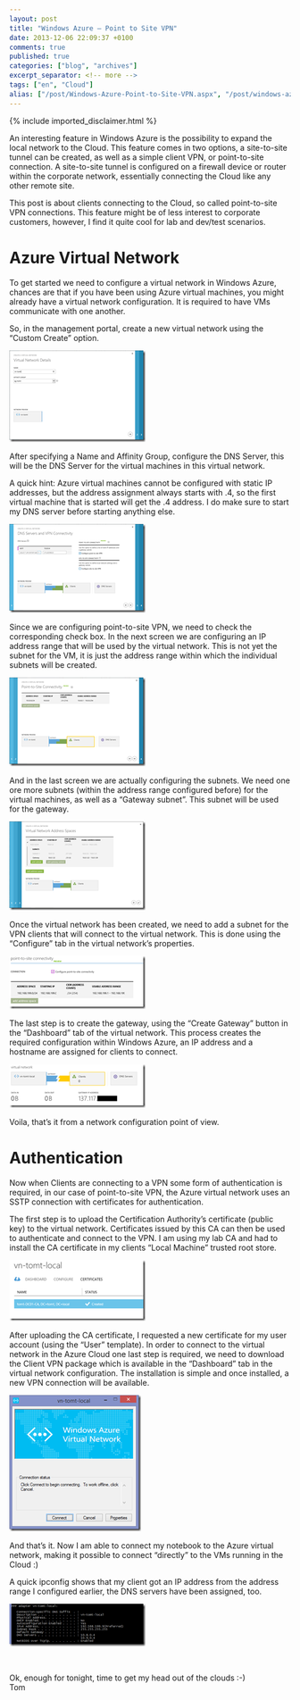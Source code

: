 ```yaml
---
layout: post
title: "Windows Azure – Point to Site VPN"
date: 2013-12-06 22:09:37 +0100
comments: true
published: true
categories: ["blog", "archives"]
excerpt_separator: <!-- more -->
tags: ["en", "Cloud"]
alias: ["/post/Windows-Azure-Point-to-Site-VPN.aspx", "/post/windows-azure-point-to-site-vpn.aspx"]
---
```

<!-- more -->
{% include imported_disclaimer.html %}
<p>An interesting feature in Windows Azure is the possibility to expand the local network to the Cloud. This feature comes in two options, a site-to-site tunnel can be created, as well as a simple client VPN, or point-to-site connection. A site-to-site tunnel is configured on a firewall device or router within the corporate network, essentially connecting the Cloud like any other remote site. </p>  <p>This post is about clients connecting to the Cloud, so called point-to-site VPN connections. This feature might be of less interest to corporate customers, however, I find it quite cool for lab and dev/test scenarios.</p>  <h1>Azure Virtual Network</h1>  <p>To get started we need to configure a virtual network in Windows Azure, chances are that if you have been using Azure virtual machines, you might already have a virtual network configuration. It is required to have VMs communicate with one another.</p>  <p>So, in the management portal, create a new virtual network using the “Custom Create” option.</p>  <p><a href="/assets/image_602.png"><img title="image" style="border-left-width: 0px; border-right-width: 0px; border-bottom-width: 0px; display: inline; border-top-width: 0px" border="0" alt="image" src="/assets/image_thumb_600.png" width="244" height="164" /></a> </p>  <p>After specifying a Name and Affinity Group, configure the DNS Server, this will be the DNS Server for the virtual machines in this virtual network. </p>  <p>A quick hint: Azure virtual machines cannot be configured with static IP addresses, but the address assignment always starts with .4, so the first virtual machine that is started will get the .4 address. I do make sure to start my DNS server before starting anything else.</p>  <p><a href="/assets/image_603.png"><img title="image" style="border-left-width: 0px; border-right-width: 0px; border-bottom-width: 0px; display: inline; border-top-width: 0px" border="0" alt="image" src="/assets/image_thumb_601.png" width="244" height="159" /></a> </p>  <p>Since we are configuring point-to-site VPN, we need to check the corresponding check box. In the next screen we are configuring an IP address range that will be used by the virtual network. This is not yet the subnet for the VM, it is just the address range within which the individual subnets will be created.</p>  <p><a href="/assets/image_604.png"><img title="image" style="border-left-width: 0px; border-right-width: 0px; border-bottom-width: 0px; display: inline; border-top-width: 0px" border="0" alt="image" src="/assets/image_thumb_602.png" width="244" height="159" /></a> </p>  <p></p>  <p></p>  <p></p>  <p></p>  <p>And in the last screen we are actually configuring the subnets. We need one ore more subnets (within the address range configured before) for the virtual machines, as well as a “Gateway subnet”. This subnet will be used for the gateway.</p>  <p><a href="/assets/image_605.png"><img title="image" style="border-left-width: 0px; border-right-width: 0px; border-bottom-width: 0px; display: inline; border-top-width: 0px" border="0" alt="image" src="/assets/image_thumb_603.png" width="244" height="159" /></a> </p>  <p>Once the virtual network has been created, we need to add a subnet for the VPN clients that will connect to the virtual network. This is done using the “Configure” tab in the virtual network’s properties.</p>  <p><a href="/assets/image_606.png"><img title="image" style="border-left-width: 0px; border-right-width: 0px; border-bottom-width: 0px; display: inline; border-top-width: 0px" border="0" alt="image" src="/assets/image_thumb_604.png" width="244" height="95" /></a> </p>  <p>The last step is to create the gateway, using the “Create Gateway” button in the “Dashboard” tab of the virtual network. This process creates the required configuration within Windows Azure, an IP address and a hostname are assigned for clients to connect.</p>  <p><a href="/assets/image_607.png"><img title="image" style="border-left-width: 0px; border-right-width: 0px; border-bottom-width: 0px; display: inline; border-top-width: 0px" border="0" alt="image" src="/assets/image_thumb_605.png" width="244" height="78" /></a> </p>  <p>Voila, that’s it from a network configuration point of view. </p>  <h1>Authentication</h1>  <p>Now when Clients are connecting to a VPN some form of authentication is required, in our case of point-to-site VPN, the Azure virtual network uses an SSTP connection with certificates for authentication.</p>  <p>The first step is to upload the Certification Authority’s certificate (public key) to the virtual network. Certificates issued by this CA can then be used to authenticate and connect to the VPN. I am using my lab CA and had to install the CA certificate in my clients “Local Machine” trusted root store.</p>  <p><a href="/assets/image_608.png"><img title="image" style="border-left-width: 0px; border-right-width: 0px; border-bottom-width: 0px; display: inline; border-top-width: 0px" border="0" alt="image" src="/assets/image_thumb_606.png" width="244" height="109" /></a> </p>  <p>After uploading the CA certificate, I requested a new certificate for my user account (using the “User” template). In order to connect to the virtual network in the Azure Cloud one last step is required, we need to download the Client VPN package which is available in the “Dashboard” tab in the virtual network configuration. The installation is simple and once installed, a new VPN connection will be available.</p>  <p><a href="/assets/image_609.png"><img title="image" style="border-left-width: 0px; border-right-width: 0px; border-bottom-width: 0px; display: inline; border-top-width: 0px" border="0" alt="image" src="/assets/image_thumb_607.png" width="236" height="244" /></a> </p>  <p>And that’s it. Now I am able to connect my notebook to the Azure virtual network, making it possible to connect “directly” to the VMs running in the Cloud :)</p>  <p>A quick ipconfig shows that my client got an IP address from the address range I configured earlier, the DNS servers have been assigned, too.</p>  <p><a href="/assets/image_610.png"><img title="image" style="border-left-width: 0px; border-right-width: 0px; border-bottom-width: 0px; display: inline; border-top-width: 0px" border="0" alt="image" src="/assets/image_thumb_608.png" width="244" height="76" /></a>&#160;</p>  <p>&#160;</p>  <p>Ok, enough for tonight, time to get my head out of the clouds :-)    <br />Tom</p>
